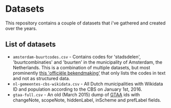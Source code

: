 # Datasets
This repository contains a couple of datasets that i've gathered and created over the years.

## List of datasets
* `amsterdam-buurtcodes.csv` - Contains codes for 'stadsdelen', 'buurtcombinaties' and 'buurten' in the municipality of Amsterdam, the Netherlands. This is a combination of multiple datasets, but most prominently [this 'officiële bekendmaking'](https://zoek.officielebekendmakingen.nl/gmb-2015-56979.html) that only lists the codes in text and not as structured data.
* `nl-gemeentes-cbs-wikidata.csv` - All Dutch municipalities with Wikidata ID and population according to the CBS on January 1st, 2016.
* `gtaa-full.csv` - An old (March 2015) dump of [GTAA](http://gtaa.beeldengeluid.nl/) ids with changeNote, scopeNote, hiddenLabel, inScheme and prefLabel fields.